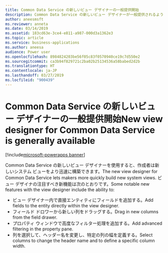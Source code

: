 ```yaml
---
title: Common Data Service の新しいビュー デザイナーの一般提供開始
description: Common Data Service の新しいビュー デザイナーが一般提供されるようになり、生産性が高くて先進的なオーサリング エクスペリエンスが提供されます
author: aneesmsft
ms.reviewer: anneta
ms.date: 03/14/2019
ms.assetid: 183cd63e-3ce4-e811-a987-000d3a1362e3
ms.topic: article
ms.service: business-applications
ms.author: aneesa
audience: Power user
ms.openlocfilehash: 8984824203be56f05c83f0570940ce19c7d550e2
ms.sourcegitcommit: ca3b94f829721c2ba02b25134536a58babed2d2b
ms.translationtype: HT
ms.contentlocale: ja-JP
ms.lasthandoff: 03/27/2019
ms.locfileid: "900439"
---
```

# <a name="new-view-designer-for-common-data-service-is-generally-available"></a><span data-ttu-id="a51e8-103">Common Data Service の新しいビュー デザイナーの一般提供開始</span><span class="sxs-lookup"><span data-stu-id="a51e8-103">New view designer for Common Data Service is generally available</span></span>


[!include[microsoft-powerapps banner](../includes/microsoft-powerapps.md)]

<span data-ttu-id="a51e8-104">Common Data Service の新しいビュー デザイナーを使用すると、作成者は新しいシステム ビューをより迅速に構築できます。</span><span class="sxs-lookup"><span data-stu-id="a51e8-104">The new view designer for Common Data Service lets makers more quickly build new system views.</span></span> <span data-ttu-id="a51e8-105">ビュー デザイナの注目すべき新機能は次のとおりです。</span><span class="sxs-lookup"><span data-stu-id="a51e8-105">Some notable new features with the view designer include the ability to:</span></span>

- <span data-ttu-id="a51e8-106">ビュー デザイナー内で直接エンティティにフィールドを追加する。</span><span class="sxs-lookup"><span data-stu-id="a51e8-106">Add fields to the entity directly within the view designer.</span></span>
- <span data-ttu-id="a51e8-107">フィールド ドロワーから新しい列をドラッグする。</span><span class="sxs-lookup"><span data-stu-id="a51e8-107">Drag in new columns from the field drawer.</span></span>
- <span data-ttu-id="a51e8-108">プロパティ ウィンドウで高度なフィルター処理を追加する。</span><span class="sxs-lookup"><span data-stu-id="a51e8-108">Add advanced filtering in the property pane.</span></span>
- <span data-ttu-id="a51e8-109">列を選択して、ヘッダー名を変更し、特定の列の幅を定義する。</span><span class="sxs-lookup"><span data-stu-id="a51e8-109">Select columns to change the header name and to define a specific column width.</span></span>
